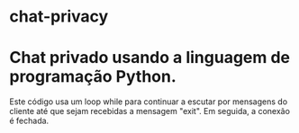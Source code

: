 # chat-privacy

# Chat privado usando a linguagem de programação Python.

Este código usa um loop while para continuar a escutar por mensagens do cliente até que sejam recebidas a mensagem "exit". Em seguida, a conexão é fechada.
